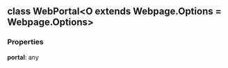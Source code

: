 ## class **WebPortal**\<O extends Webpage.Options = Webpage.Options>
### Properties
**portal**: any<br>


